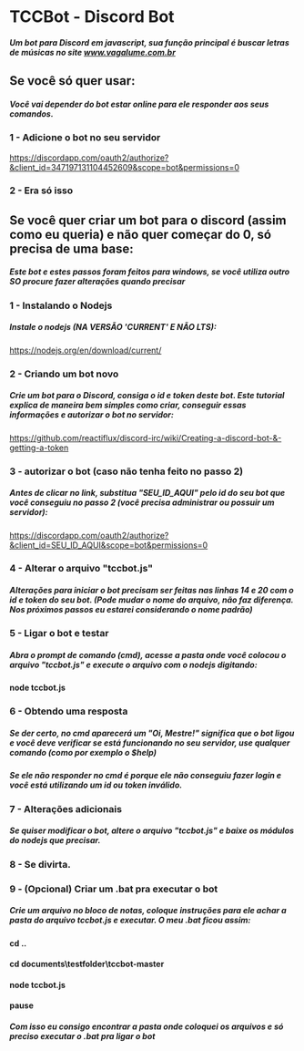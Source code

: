 # TCCBot - Discord Bot
##### Um bot para Discord em javascript, sua função principal é buscar letras de músicas no site www.vagalume.com.br

## Se você só quer usar:
##### Você vai depender do bot estar online para ele responder aos seus comandos.

### 1 - Adicione o bot no seu servidor
https://discordapp.com/oauth2/authorize?&client_id=347197131104452609&scope=bot&permissions=0

### 2 - Era só isso

## Se você quer criar um bot para o discord (assim como eu queria) e não quer começar do 0, só precisa de uma base:
##### Este bot e estes passos foram feitos para windows, se você utiliza outro SO procure fazer alterações quando precisar

### 1 - Instalando o Nodejs
##### Instale o nodejs (NA VERSÃO 'CURRENT' E NÃO LTS):
https://nodejs.org/en/download/current/

### 2 - Criando um bot novo
##### Crie um bot para o Discord, consiga o id e token deste bot. Este tutorial explica de maneira bem simples como criar, conseguir essas informações e autorizar o bot no servidor:
https://github.com/reactiflux/discord-irc/wiki/Creating-a-discord-bot-&-getting-a-token

### 3 - autorizar o bot (caso não tenha feito no passo 2)
##### Antes de clicar no link, substitua "SEU_ID_AQUI" pelo id do seu bot que você conseguiu no passo 2 (você precisa administrar ou possuir um servidor):
https://discordapp.com/oauth2/authorize?&client_id=SEU_ID_AQUI&scope=bot&permissions=0

### 4 - Alterar o arquivo "tccbot.js" 
##### Alterações para iniciar o bot precisam ser feitas nas linhas 14 e 20 com o id e token do seu bot. (Pode mudar o nome do arquivo, não faz diferença. Nos próximos passos eu estarei considerando o nome padrão)

### 5 - Ligar o bot e testar
##### Abra o prompt de comando (cmd), acesse a pasta onde você colocou o arquivo "tccbot.js" e execute o arquivo com o nodejs digitando:

#### node tccbot.js

### 6 - Obtendo uma resposta
##### Se der certo, no cmd aparecerá um "Oi, Mestre!" significa que o bot ligou e você deve verificar se está funcionando no seu servidor, use qualquer comando (como por exemplo o $help)
##### Se ele não responder no cmd é porque ele não conseguiu fazer login e você está utilizando um id ou token inválido.

### 7 - Alterações adicionais
##### Se quiser modificar o bot, altere o arquivo "tccbot.js" e baixe os módulos do nodejs que precisar. 

### 8 - Se divirta.

### 9 - (Opcional) Criar um .bat pra executar o bot
##### Crie um arquivo no bloco de notas, coloque instruções para ele achar a pasta do arquivo tccbot.js e executar. O meu .bat ficou assim:

#### cd ..
#### cd documents\testfolder\tccbot-master
#### node tccbot.js
#### pause

##### Com isso eu consigo encontrar a pasta onde coloquei os arquivos e só preciso executar o .bat pra ligar o bot
